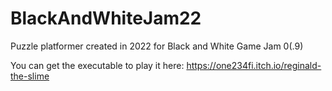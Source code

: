 # BlackAndWhiteJam22
Puzzle platformer created in 2022 for Black and White Game Jam 0(.9)

You can get the executable to play it here:
https://one234fi.itch.io/reginald-the-slime
